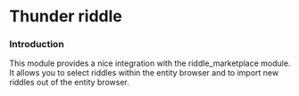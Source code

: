 # Thunder riddle

### Introduction
This module provides a nice integration with the riddle_marketplace module.
It allows you to select riddles within the entity browser and to import
new riddles out of the entity browser.
